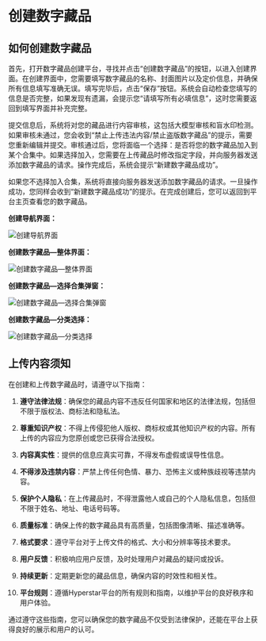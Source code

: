 # 创建数字藏品

## 如何创建数字藏品

首先，打开数字藏品创建平台，寻找并点击“创建数字藏品”的按钮，以进入创建界面。在创建界面中，您需要填写数字藏品的名称、封面图片以及定价信息，并确保所有信息填写准确无误。填写完毕后，点击“保存”按钮。系统会自动检查您填写的信息是否完整，如果发现有遗漏，会提示您“请填写所有必填信息”，这时您需要返回到填写界面并补充完整。

提交信息后，系统将对您的藏品进行内容审核，这包括大模型审核和盲水印检测。如果审核未通过，您会收到“禁止上传违法内容/禁止盗版数字藏品”的提示，需要您重新编辑并提交。审核通过后，您将面临一个选择：是否将您的数字藏品加入到某个合集中。如果选择加入，您需要在上传藏品时修改指定字段，并向服务器发送添加数字藏品的请求。操作完成后，系统会提示“新建数字藏品成功”。

如果您不选择加入合集，系统将直接向服务器发送添加数字藏品的请求。一旦操作成功，您同样会收到“新建数字藏品成功”的提示。在完成创建后，您可以返回到平台主页查看您的数字藏品。

**创建导航界面：**

![创建导航界面](https://hyper-star-1256277779.cos.ap-nanjing.myqcloud.com/avatar/92a38e352c31cded59315d23fd8f0ae9.png)

**创建数字藏品—整体界面：**

![创建数字藏品—整体界面](https://hyper-star-1256277779.cos.ap-nanjing.myqcloud.com/avatar/063aeb433d52f0d3c331255d7d7a0d34.png)



**创建数字藏品—选择合集弹窗：**

![创建数字藏品—选择合集弹窗](https://hyper-star-1256277779.cos.ap-nanjing.myqcloud.com/avatar/e8074b3c5ab89be735ede1438846007b.png)



**创建数字藏品—分类选择：**

![创建数字藏品—分类选择](https://hyper-star-1256277779.cos.ap-nanjing.myqcloud.com/avatar/f2a1222c5b4667349998ebb1da6c44fe.png)





## 上传内容须知

在创建和上传数字藏品时，请遵守以下指南：

1. **遵守法律法规**：确保您的藏品内容不违反任何国家和地区的法律法规，包括但不限于版权法、商标法和隐私法。

2. **尊重知识产权**：不得上传侵犯他人版权、商标权或其他知识产权的内容。所有上传的内容应为您原创或您已获得合法授权。

3. **内容真实性**：提供的信息应真实可靠，不得发布虚假或误导性信息。

4. **不得涉及违禁内容**：严禁上传任何色情、暴力、恐怖主义或种族歧视等违禁内容。

5. **保护个人隐私**：在上传藏品时，不得泄露他人或自己的个人隐私信息，包括但不限于姓名、地址、电话号码等。

6. **质量标准**：确保上传的数字藏品具有高质量，包括图像清晰、描述准确等。

7. **格式要求**：遵守平台对于上传文件的格式、大小和分辨率等技术要求。

8. **用户反馈**：积极响应用户反馈，及时处理用户对藏品的疑问或投诉。

9. **持续更新**：定期更新您的藏品信息，确保内容的时效性和相关性。

10. **平台规则**：遵循Hyperstar平台的所有规则和指南，以维护平台的良好秩序和用户体验。

通过遵守这些指南，您可以确保您的数字藏品不仅受到法律保护，还能在平台上获得良好的展示和用户的认可。